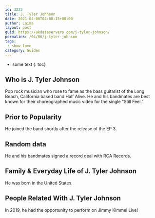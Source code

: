 ```yaml
---
id: 3222
title: J. Tyler Johnson
date: 2021-04-06T04:00:15+00:00
author: Laima
layout: post
guid: https://ukdataservers.com/j-tyler-johnson/
permalink: /04/06/j-tyler-johnson
tags:
 - show love
category: Guides
---
```


* some text
{: toc}


## Who is J. Tyler Johnson
                  
                  
                  
Pop rock musician who rose to fame as the bass guitarist of the Long Beach, California based band Half Alive. He and his bandmates are best known for their choreographed music video for the single &#8220;Still Feel.&#8221;
                  
              
            
              
            
                
                
                
## Prior to Popularity
                  
                  
                  
He joined the band shortly after the release of the EP 3.
                  
              
            
              
            
                
                
                
## Random data
                  
                  
                  
He and his bandmates signed a record deal with RCA Records. 
                  
              
            
              
            
                
                
                
## Family & Everyday Life of J. Tyler Johnson
                  
                  
                  
He was born in the United States. 
                  
              
            
              
            
                
                
                
## People Related With J. Tyler Johnson
                  
                  
                  
In 2019, he had the opportunity to perform on Jimmy Kimmel Live!
                  
              
            
              
            
                
              
            
              
              
            
            
              
            
          
          
          